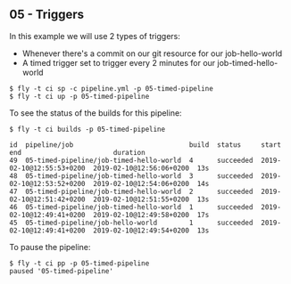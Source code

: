 ## 05 - Triggers

In this example we will use 2 types of triggers:

- Whenever there's a commit on our git resource for our job-hello-world
- A timed trigger set to trigger every 2 minutes for our job-timed-hello-world

```
$ fly -t ci sp -c pipeline.yml -p 05-timed-pipeline
$ fly -t ci up -p 05-timed-pipeline
```

To see the status of the builds for this pipeline:

```
$ fly -t ci builds -p 05-timed-pipeline

id  pipeline/job                             build  status     start                     end                       duration
49  05-timed-pipeline/job-timed-hello-world  4      succeeded  2019-02-10@12:55:53+0200  2019-02-10@12:56:06+0200  13s
48  05-timed-pipeline/job-timed-hello-world  3      succeeded  2019-02-10@12:53:52+0200  2019-02-10@12:54:06+0200  14s
47  05-timed-pipeline/job-timed-hello-world  2      succeeded  2019-02-10@12:51:42+0200  2019-02-10@12:51:55+0200  13s
46  05-timed-pipeline/job-timed-hello-world  1      succeeded  2019-02-10@12:49:41+0200  2019-02-10@12:49:58+0200  17s
45  05-timed-pipeline/job-hello-world        1      succeeded  2019-02-10@12:49:41+0200  2019-02-10@12:49:54+0200  13s
```

To pause the pipeline:

```
$ fly -t ci pp -p 05-timed-pipeline
paused '05-timed-pipeline'
```
